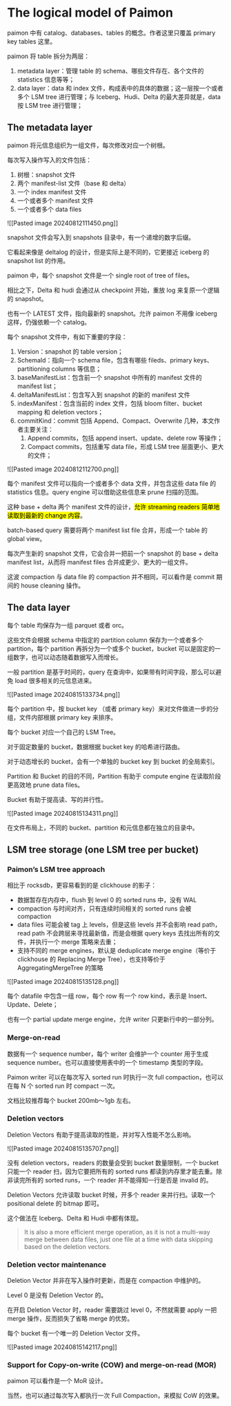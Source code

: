 # The logical model of Paimon

paimon 中有 catalog、databases、tables 的概念。作者这里只覆盖 primary key tables 这里。

paimon 将 table 拆分为两层：

1. metadata layer：管理 table 的 schema、哪些文件存在、各个文件的 statistics 信息等等；
2. data layer：data 和 index 文件，构成表中的具体的数据；这一层按一个或者多个 LSM tree 进行管理；与 Iceberg、Hudi、Delta 的最大差异就是，data 按 LSM tree 进行管理；
## The metadata layer

paimon 将元信息组织为一组文件，每次修改对应一个树根。

每次写入操作写入的文件包括：

1. 树根：snapshot 文件
2. 两个 manifest-list 文件（base 和 delta）
3. 一个 index manifest 文件
4. 一个或者多个 manifest 文件
5. 一个或者多个 data files

![[Pasted image 20240812111450.png]]

snapshot 文件会写入到 snapshots 目录中，有一个递增的数字后缀。

它看起来像是 deltalog 的设计，但是实际上是不同的，它更接近 iceberg 的 snapshot list 的作用。

paimon 中，每个 snapshot 文件是一个 single root of tree of files。

相比之下，Delta 和 hudi 会通过从 checkpoint 开始，重放 log 来复原一个逻辑的 snapshot。

也有一个 LATEST 文件，指向最新的 snapshot。允许 paimon 不用像 iceberg 这样，仍强依赖一个 catalog。

每个 snapshot 文件中，有如下重要的字段：

1. Version：snapshot 的 table version；
2. SchemaId：指向一个 schema file，包含有哪些 fileds、primary keys、partitioning columns 等信息；
3. baseManifestList：包含前一个 snapshot 中所有的 manifest 文件的 manifest list；
4. deltaManifestList：包含写入到 snapshot 的新的 manifest 文件
5. indexManifest：包含当前的 index 文件，包括 bloom filter、bucket mapping 和 deletion vectors；
6. commitKind：commit 包括 Append、Compact、Overwrite 几种，本文作者主要关注：
	1. Append commits，包括 append insert、update、delete row 等操作；
	2. Compact commits，包括重写 data file，形成 LSM tree 层面更小、更大的文件；

![[Pasted image 20240812112700.png]]

每个 manifest 文件可以指向一个或者多个 data 文件，并包含这些 data file 的 statistics 信息。query engine 可以借助这些信息来 prune 扫描的范围。

这种 base + delta 两个 manifest 文件的设计，<mark>允许 streaming readers 简单地读取到最新的 change 内容</mark>。

batch-based query 需要将两个 manifest list file 合并，形成一个 table 的 global view。

每次产生新的 snapshot 文件，它会合并一把前一个 snapshot 的 base + delta manifest list，从而将 manifest files 合并成更少、更大的一组文件。

这波 compaction 与 data file 的 compaction 并不相同，可以看作是 commit 期间的 house cleaning 操作。
## The data layer

每个 table 均保存为一组 parquet 或者 orc。

这些文件会根据 schema 中指定的 partition column 保存为一个或者多个 partition，每个 partition 再拆分为一个或多个 bucket，bucket 可以是固定的一组数字，也可以动态随着数据写入而增长。

一般 partition 是基于时间的，query 在查询中，如果带有时间字段，那么可以避免 load 很多相关的元信息进来。

![[Pasted image 20240815133734.png]]

每个 partition 中，按 bucket key （或者 primary key）来对文件做进一步的分组，文件内部根据 primary key 来排序。

每个 bucket 对应一个自己的 LSM Tree。

对于固定数量的 bucket，数据根据 bucket key 的哈希进行路由。

对于动态增长的 bucket，会有一个单独的 bucket key 到 bucket 的全局索引。

Partition 和 Bucket 的目的不同，Partition 有助于 compute engine 在读取阶段更高效地 prune data files。

Bucket 有助于提高读、写的并行性。

![[Pasted image 20240815134311.png]]

在文件布局上，不同的 bucket、partition 和元信息都在独立的目录中。

## LSM tree storage (one LSM tree per bucket)

### Paimon’s LSM tree approach

相比于 rocksdb，更容易看到的是 clickhouse 的影子：

- 数据暂存在内存中，flush 到 level 0 的 sorted runs 中，没有 WAL
- compaction 与时间对齐，只有连续时间相关的 sorted runs 会被 compaction
- data files 可能会被 tag 上 levels，但是这些 levels 并不会影响 read path，read path 不会跨层来寻找最新值，而是会根据 query keys 去找出所有的文件，并执行一个 merge 策略来去重；
- 支持不同的 merge engines，默认是 deduplicate merge engine（等价于 clickhouse 的 Replacing Merge Tree），也支持等价于 AggregatingMergeTree 的策略

![[Pasted image 20240815135128.png]]

每个 datafile 中包含一组 row，每个 row 有一个 row kind，表示是 Insert、Update、Delete；

也有一个 partial update merge engine，允许 writer 只更新行中的一部分列。
### Merge-on-read

数据有一个 sequence number，每个 writer 会维护一个 counter 用于生成 sequence number。也可以直接使用表中的一个 timestamp 类型的字段。

Paimon writer 可以在每次写入 sorted run 时执行一次 full compaction，也可以在每 N 个 sorted run 时 compact 一次。

文档比较推荐每个 bucket 200mb～1gb 左右。
### Deletion vectors

Deletion Vectors 有助于提高读取的性能，并对写入性能不怎么影响。

![[Pasted image 20240815135707.png]]

没有 deletion vectors，readers 的数量会受到 bucket 数量限制，一个 bucket 只能一个 reader 扫，因为它要把所有的 sorted runs 都读到内存里才能去重。除非读完所有的 sorted runs，一个 reader 并不能得知一行是否是 invalid 的。

Deletion Vectors 允许读取 bucket 时候，开多个 reader 来并行扫。读取一个 positional delete 的 bitmap 即可。

这个做法在 Iceberg、Delta 和 Hudi 中都有体现。

> It is also a more efficient merge operation, as it is not a multi-way merge between data files, just one file at a time with data skipping based on the deletion vectors.
### Deletion vector maintenance

Deletion Vector 并非在写入操作时更新，而是在 compaction 中维护的。

Level 0 是没有 Deletion Vector 的。

在开启 Deletion Vector 时，reader 需要跳过 level 0，不然就需要 apply 一把 merge 操作，反而损失了省略 merge 的优势。

每个 bucket 有一个唯一的 Deletion Vector 文件。

![[Pasted image 20240815142117.png]]

### Support for Copy-on-write (COW) and merge-on-read (MOR)

paimon 可以看作是一个 MoR 设计。

当然，也可以通过每次写入都执行一次 Full Compaction，来模拟 CoW 的效果。